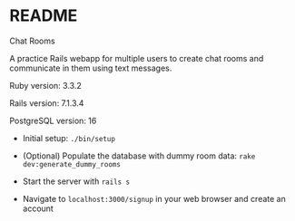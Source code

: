 # README

Chat Rooms

A practice Rails webapp for multiple users to create chat rooms and communicate in them using text messages.

Ruby version: 3.3.2

Rails version: 7.1.3.4

PostgreSQL version: 16

- Initial setup: `./bin/setup`

- (Optional) Populate the database with dummy room data: `rake dev:generate_dummy_rooms`

- Start the server with `rails s`

- Navigate to `localhost:3000/signup` in your web browser and create an account
